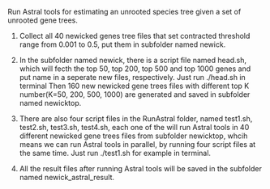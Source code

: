 Run Astral tools for estimating an unrooted species tree given a set of unrooted gene trees. 

1. Collect all 40 newicked genes tree files that set contracted threshold range from 0.001 to 0.5, put them in subfolder named newick.

2. In the subfolder named newick, there is a script file named head.sh, which will fecth the top 50, top 200, top 500 and top 1000 genes and put name in a seperate new files, respectively. Just run ./head.sh in terminal Then 160 new newicked gene trees files with different top K number(K=50, 200, 500, 1000) are generated and saved in subfolder named newicktop. 

3. There are also four script files in the RunAstral folder, named test1.sh, test2.sh, test3.sh, test4.sh, each one of the will run Astral tools in 40 different newicked gene trees files from subfolder newicktop, whcih means we can run Astral tools in parallel, by running four script files at the same time. Just run ./test1.sh for example in terminal.

4. All the result files after running Astral tools will be saved in the subfolder named newick_astral_result. 

